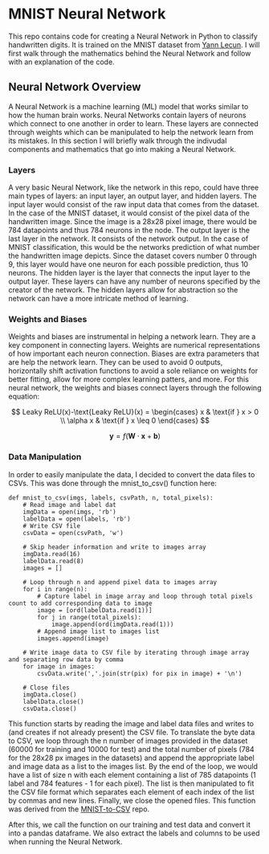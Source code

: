 
# MNIST Neural Network

This repo contains code for creating a Neural Network in Python to classify handwritten digits. It is trained on the MNIST dataset from [Yann Lecun](https://yann.lecun.com/exdb/mnist/). I will first walk through the mathematics behind the Neural Network and follow with an explanation of the code.

## Neural Network Overview

A Neural Network is a machine learning (ML) model that works similar to how the human brain works. Neural Networks contain layers of neurons which connect to one another in order to learn. These layers are connected through weights which can be manipulated to help the network learn from its mistakes. In this section I will briefly walk through the indivudal components and mathematics that go into making a Neural Network.

### Layers

A very basic Neural Network, like the network in this repo, could have three main types of layers: an input layer, an output layer, and hidden layers. The input layer would consist of the raw input data that comes from the dataset. In the case of the MNIST dataset, it would consist of the pixel data of the handwritten image. Since the image is a 28x28 pixel image, there would be 784 datapoints and thus 784 neurons in the node. The output layer is the last layer in the network. It consists of the network output. In the case of MNIST classification, this would be the networks prediction of what number the handwritten image depicts. Since the dataset covers number 0 through 9, this layer would have one neuron for each possible prediction, thus 10 neurons. The hidden layer is the layer that connects the input layer to the output layer. These layers can have any number of neurons specified by the creator of the network. The hidden layers allow for abstraction so the network can have a more intricate method of learning.

### Weights and Biases

Weights and biases are instrumental in helping a network learn. They are a key component in connecting layers. Weights are numerical representations of how important each neuron connection. Biases are extra parameters that are help the network learn. They can be used to avoid 0 outputs, horizontally shift activation functions to avoid a sole reliance on weights for better fitting, allow for more complex learning patters, and more. For this neural network, the weights and biases connect layers through the following equation:

$$
Leaky ReLU(x)-\text{Leaky ReLU}(x) =
\begin{cases} 
x & \text{if } x > 0 \\
\alpha x & \text{if } x \leq 0
\end{cases}
$$

$$
\mathbf{y} = f(\mathbf{W} \cdot \mathbf{x} + \mathbf{b})
$$

### Data Manipulation

In order to easily manipulate the data, I decided to convert the data files to CSVs. This was done through the mnist_to_csv() function here:
```
def mnist_to_csv(imgs, labels, csvPath, n, total_pixels):
    # Read image and label dat
    imgData = open(imgs, 'rb')
    labelData = open(labels, 'rb')
    # Write CSV file
    csvData = open(csvPath, 'w')

    # Skip header information and write to images array
    imgData.read(16)
    labelData.read(8)
    images = []

    # Loop through n and append pixel data to images array
    for i in range(n):
        # Capture label in image array and loop through total pixels count to add corresponding data to image
        image = [ord(labelData.read(1))]
        for j in range(total_pixels):
            image.append(ord(imgData.read(1)))
        # Append image list to images list
        images.append(image)

    # Write image data to CSV file by iterating through image array and separating row data by comma
    for image in images:
        csvData.write(','.join(str(pix) for pix in image) + '\n')

    # Close files
    imgData.close()
    labelData.close()
    csvData.close()
```

This function starts by reading the image and label data files and writes to (and creates if not already present) the CSV file. To translate the byte data to CSV, we loop through the n number of images provided in the dataset (60000 for training and 10000 for test) and the total number of pixels (784 for the 28x28 px images in the datasets) and append the appropriate label and image data as a list to the images list. By the end of the loop, we would have a list of size n with each element containing a list of 785 datapoints (1 label and 784 features - 1 for each pixel). The list is then manipulated to fit the CSV file format which separates each element of each index of the list by commas and new lines. Finally, we close the opened files. This function was derived from the [MNIST-to-CSV](https://github.com/egcode/MNIST-to-CSV) repo.

After this, we call the function on our training and test data and convert it into a pandas dataframe. We also extract the labels and columns to be used when running the Neural Network.

